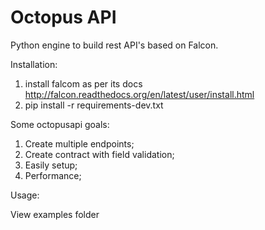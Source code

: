 # Octopus API
Python engine to build rest API's based on Falcon.

Installation:

1) install falcom as per its docs http://falcon.readthedocs.org/en/latest/user/install.html
2) pip install -r requirements-dev.txt


Some octopusapi goals:

1) Create multiple endpoints;
2) Create contract with field validation;
3) Easily setup;
4) Performance;


Usage:

View examples folder